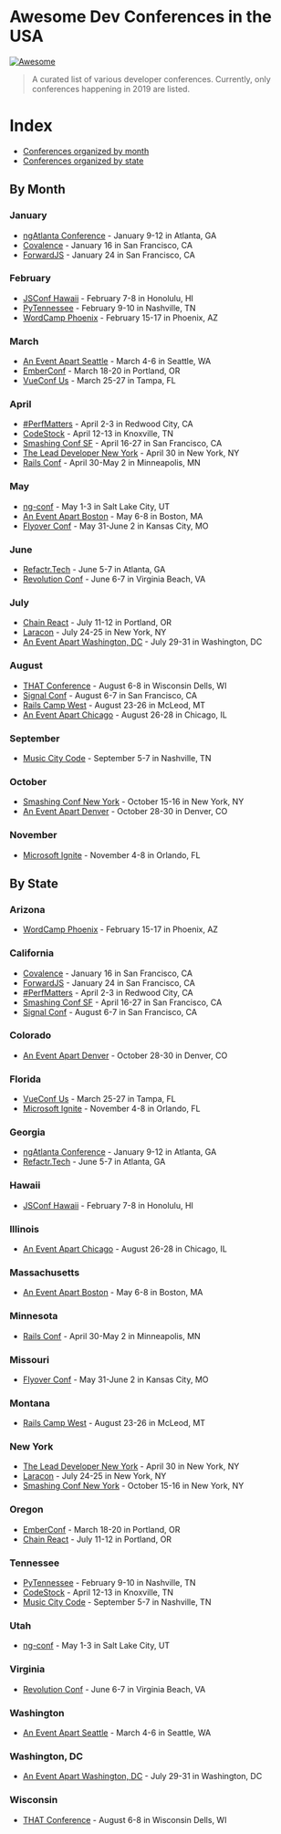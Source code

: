 # Awesome Dev Conferences in the USA
[![Awesome](https://awesome.re/badge.svg)](https://awesome.re)

> A curated list of various developer conferences. Currently, only conferences happening in 2019 are listed.

# Index
- [Conferences organized by month](#by-month)
- [Conferences organized by state](#by-state)

## By Month

### January
- [ngAtlanta Conference](http://ng-atl.org/#/) - January 9-12 in Atlanta, GA
- [Covalence](http://www.covalenceconf.com/) - January 16 in San Francisco, CA
- [ForwardJS](https://forwardjs.com/) - January 24 in San Francisco, CA

### February
- [JSConf Hawaii](https://www.jsconfhi.com/) - February 7-8 in Honolulu, HI
- [PyTennessee](https://www.pytennessee.org/) - February 9-10 in Nashville, TN
- [WordCamp Phoenix](https://central.wordcamp.org/wordcamps/wordcamp-phoenix-az-2/) - February 15-17 in Phoenix, AZ

### March
- [An Event Apart Seattle](https://aneventapart.com/event/seattle-2019) - March 4-6 in Seattle, WA
- [EmberConf](https://emberconf.com/) - March 18-20 in Portland, OR
- [VueConf Us](http://vueconf.us/) - March 25-27 in Tampa, FL

### April
- [#PerfMatters](https://perfmattersconf.com/) - April 2-3 in Redwood City, CA
- [CodeStock](http://codestock.org/) - April 12-13 in Knoxville, TN
- [Smashing Conf SF](https://smashingconf.com/sf-2019/) - April 16-27 in San Francisco, CA
- [The Lead Developer New York](https://newyork2019.theleaddeveloper.com/?utm_source=theleaddeveloper.com&utm_medium=referral&utm_campaign=conference) - April 30 in New York, NY
- [Rails Conf](https://railsconf.com/) - April 30-May 2 in Minneapolis, MN

### May
- [ng-conf](https://www.ng-conf.org/) - May 1-3 in Salt Lake City, UT
- [An Event Apart Boston](https://aneventapart.com/event/boston-2019) - May 6-8 in Boston, MA
- [Flyover Conf](https://www.flyovercamp.org/) - May 31-June 2 in Kansas City, MO

### June
- [Refactr.Tech](http://refactr.tech/) - June 5-7 in Atlanta, GA
- [Revolution Conf](https://revolutionconf.com/) - June 6-7 in Virginia Beach, VA

### July
- [Chain React](https://infinite.red/ChainReactConf) - July 11-12 in Portland, OR
- [Laracon](https://laracon.us/) - July 24-25 in New York, NY
- [An Event Apart Washington, DC](https://aneventapart.com/event/washington-dc-2019) - July 29-31 in Washington, DC

### August
- [THAT Conference](https://www.thatconference.com/) - August 6-8 in Wisconsin Dells, WI
- [Signal Conf](https://signal.twilio.com/) - August 6-7 in San Francisco, CA
- [Rails Camp West](https://west.railscamp.us/) - August 23-26 in McLeod, MT
- [An Event Apart Chicago](https://aneventapart.com/event/chicago-2019) - August 26-28 in Chicago, IL

### September
- [Music City Code](http://www.musiccitycode.com/) - September 5-7 in Nashville, TN

### October
- [Smashing Conf New York](https://smashingconf.com/ny-2019/) - October 15-16 in New York, NY
- [An Event Apart Denver](https://aneventapart.com/event/denver-2019) - October 28-30 in Denver, CO

### November
- [Microsoft Ignite](https://www.microsoft.com/en-us/ignite) - November 4-8 in Orlando, FL

## By State

### Arizona
- [WordCamp Phoenix](https://central.wordcamp.org/wordcamps/wordcamp-phoenix-az-2/) - February 15-17 in Phoenix, AZ

### California
- [Covalence](http://www.covalenceconf.com/) - January 16 in San Francisco, CA
- [ForwardJS](https://forwardjs.com/) - January 24 in San Francisco, CA
- [#PerfMatters](https://perfmattersconf.com/) - April 2-3 in Redwood City, CA
- [Smashing Conf SF](https://smashingconf.com/sf-2019/) - April 16-27 in San Francisco, CA
- [Signal Conf](https://signal.twilio.com/) - August 6-7 in San Francisco, CA

### Colorado
- [An Event Apart Denver](https://aneventapart.com/event/denver-2019) - October 28-30 in Denver, CO

### Florida
- [VueConf Us](http://vueconf.us/) - March 25-27 in Tampa, FL
- [Microsoft Ignite](https://www.microsoft.com/en-us/ignite) - November 4-8 in Orlando, FL

### Georgia
- [ngAtlanta Conference](http://ng-atl.org/#/) - January 9-12 in Atlanta, GA
- [Refactr.Tech](http://refactr.tech/) - June 5-7 in Atlanta, GA

### Hawaii
- [JSConf Hawaii](https://www.jsconfhi.com/) - February 7-8 in Honolulu, HI

### Illinois
- [An Event Apart Chicago](https://aneventapart.com/event/chicago-2019) - August 26-28 in Chicago, IL

### Massachusetts
- [An Event Apart Boston](https://aneventapart.com/event/boston-2019) - May 6-8 in Boston, MA

### Minnesota
- [Rails Conf](https://railsconf.com/) - April 30-May 2 in Minneapolis, MN

### Missouri
- [Flyover Conf](https://www.flyovercamp.org/) - May 31-June 2 in Kansas City, MO

### Montana
- [Rails Camp West](https://west.railscamp.us/) - August 23-26 in McLeod, MT

### New York
- [The Lead Developer New York](https://newyork2019.theleaddeveloper.com/?utm_source=theleaddeveloper.com&utm_medium=referral&utm_campaign=conference) - April 30 in New York, NY
- [Laracon](https://laracon.us/) - July 24-25 in New York, NY
- [Smashing Conf New York](https://smashingconf.com/ny-2019/) - October 15-16 in New York, NY

### Oregon
- [EmberConf](https://emberconf.com/) - March 18-20 in Portland, OR
- [Chain React](https://infinite.red/ChainReactConf) - July 11-12 in Portland, OR

### Tennessee
- [PyTennessee](https://www.pytennessee.org/) - February 9-10 in Nashville, TN
- [CodeStock](http://codestock.org/) - April 12-13 in Knoxville, TN
- [Music City Code](http://www.musiccitycode.com/) - September 5-7 in Nashville, TN

### Utah
- [ng-conf](https://www.ng-conf.org/) - May 1-3 in Salt Lake City, UT

### Virginia
- [Revolution Conf](https://revolutionconf.com/) - June 6-7 in Virginia Beach, VA

### Washington
- [An Event Apart Seattle](https://aneventapart.com/event/seattle-2019) - March 4-6 in Seattle, WA

### Washington, DC
- [An Event Apart Washington, DC](https://aneventapart.com/event/washington-dc-2019) - July 29-31 in Washington, DC

### Wisconsin
- [THAT Conference](https://www.thatconference.com/) - August 6-8 in Wisconsin Dells, WI